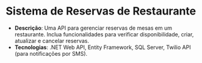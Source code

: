 # Sistema de Reservas de Restaurante

- **Descrição**: Uma API para gerenciar reservas de mesas em um restaurante. Inclua funcionalidades para verificar disponibilidade, criar, atualizar e cancelar reservas.
- **Tecnologias**: .NET Web API, Entity Framework, SQL Server, Twilio API (para notificações por SMS).